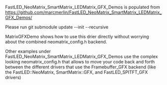 FastLED_NeoMatrix_SmartMatrix_LEDMatrix_GFX_Demos is populated from
https://github.com/marcmerlin/FastLED_NeoMatrix_SmartMatrix_LEDMatrix_GFX_Demos/

Please run git submodule update --init --recursive

MatrixGFXDemo shows how to use this drier directly without worrying
about the combined neomatrix_config.h backend.

Other examples under FastLED_NeoMatrix_SmartMatrix_LEDMatrix_GFX_Demos use the
complex looking neomatrix_config.h that allows to move your code back and forth
between the different drivers that use the Framebuffer_GFX backend (like the
FastLED::NeoMatrix, SmartMatrix::GFX, and FastLED_SPITFT_GFX drivers)
